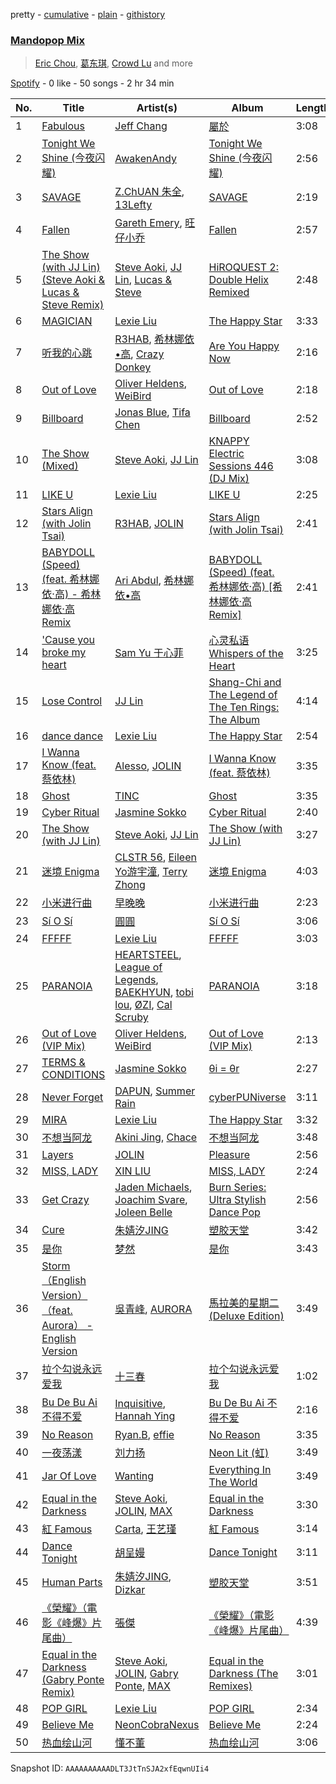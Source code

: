pretty - [cumulative](/playlists/cumulative/37i9dQZF1EQpwudUiy0F5a.md) - [plain](/playlists/plain/37i9dQZF1EQpwudUiy0F5a) - [githistory](https://github.githistory.xyz/mdn522/spotify-playlist-archive/blob/main/playlists/plain/37i9dQZF1EQpwudUiy0F5a)

### [Mandopop Mix](https://open.spotify.com/playlist/37i9dQZF1EQpwudUiy0F5a)

> <a href=spotify:playlist:37i9dQZF1EIUoyJS9WMjpv>Eric Chou</a>, <a href=spotify:playlist:37i9dQZF1EIUIXVUwNaDS2>葛东琪</a>, <a href=spotify:playlist:37i9dQZF1EIWOLdkhJBwqu>Crowd Lu</a> and more

[Spotify](https://open.spotify.com/user/spotify) - 0 like - 50 songs - 2 hr 34 min

| No. | Title | Artist(s) | Album | Length |
|---|---|---|---|---|
| 1 | [Fabulous](https://open.spotify.com/track/477YyUSSlGz8VtrEd0GXlK) | [Jeff Chang](https://open.spotify.com/artist/2dw80Uni5l7wd9zZFn7Ltu) | [屬於](https://open.spotify.com/album/7JMO4guKNK7pExuRXISAow) | 3:08 |
| 2 | [Tonight We Shine \(今夜闪耀\)](https://open.spotify.com/track/3rkjBj1lmYJgOhpYm2lMvj) | [AwakenAndy](https://open.spotify.com/artist/0L1nz8PiJhgY5q9nFrKg9w) | [Tonight We Shine \(今夜闪耀\)](https://open.spotify.com/album/7jvuuce3jG88C8LuDZUaru) | 2:56 |
| 3 | [SAVAGE](https://open.spotify.com/track/7CLzB8Royar5YO3WHAwoCr) | [Z.ChUAN 朱全](https://open.spotify.com/artist/6hAKxl7wrbfuy1DOBm71P9), [13Lefty](https://open.spotify.com/artist/3Fl3dVoRFpf5YzjKL7ISfU) | [SAVAGE](https://open.spotify.com/album/4YbkqTAwPdqQRWbQ2eqg8p) | 2:19 |
| 4 | [Fallen](https://open.spotify.com/track/6JYMmBIMF7Pj3sNWvjuTuk) | [Gareth Emery](https://open.spotify.com/artist/0hprEC0nsWuQPSHag1O2Vi), [旺仔小乔](https://open.spotify.com/artist/1ZYPhASjX3yQHWeQJWP2is) | [Fallen](https://open.spotify.com/album/6JUWvMDol3zbBnWk4aT6eL) | 2:57 |
| 5 | [The Show \(with JJ Lin\) \(Steve Aoki & Lucas & Steve Remix\)](https://open.spotify.com/track/7wrsV4SlfKW0jyYO5JAFT8) | [Steve Aoki](https://open.spotify.com/artist/77AiFEVeAVj2ORpC85QVJs), [JJ Lin](https://open.spotify.com/artist/7Dx7RhX0mFuXhCOUgB01uM), [Lucas & Steve](https://open.spotify.com/artist/5wwneIFdawNgQ7GvKK29Z3) | [HiROQUEST 2: Double Helix Remixed](https://open.spotify.com/album/73RBjRZjJms5q8X0BHnP9g) | 2:48 |
| 6 | [MAGICIAN](https://open.spotify.com/track/07tOPpbPKrEgTxc8HgHfZZ) | [Lexie Liu](https://open.spotify.com/artist/6fs2or0cKLEM2xohWq8SoX) | [The Happy Star](https://open.spotify.com/album/6TncHvvXh96HDGtWGrsNIV) | 3:33 |
| 7 | [听我的心跳](https://open.spotify.com/track/1higoZuj6xdNLnnU6SJzCQ) | [R3HAB](https://open.spotify.com/artist/6cEuCEZu7PAE9ZSzLLc2oQ), [希林娜依•高](https://open.spotify.com/artist/2BzEJybfRAL6DxCeYW2e7G), [Crazy Donkey](https://open.spotify.com/artist/4FFIm6lcL4VDCTWteKwspi) | [Are You Happy Now](https://open.spotify.com/album/0ZR388M1qoF9cY4cGHH5jy) | 2:16 |
| 8 | [Out of Love](https://open.spotify.com/track/2a7tWwfJeOmiQB0AryaKB3) | [Oliver Heldens](https://open.spotify.com/artist/5nki7yRhxgM509M5ADlN1p), [WeiBird](https://open.spotify.com/artist/7y3HnWCFEvWj4KM9GFSkiX) | [Out of Love](https://open.spotify.com/album/6iyHxcHCZ1LoNMhxz95a2s) | 2:18 |
| 9 | [Billboard](https://open.spotify.com/track/2juIjirI5mIXuActwbOTaX) | [Jonas Blue](https://open.spotify.com/artist/1HBjj22wzbscIZ9sEb5dyf), [Tifa Chen](https://open.spotify.com/artist/4wFuWGEWjHjTmZOtBp8cnW) | [Billboard](https://open.spotify.com/album/2yoJj4dEy7GPGX7F63xJWr) | 2:52 |
| 10 | [The Show \(Mixed\)](https://open.spotify.com/track/27PKLHCSh6evRj9HlRBUoJ) | [Steve Aoki](https://open.spotify.com/artist/77AiFEVeAVj2ORpC85QVJs), [JJ Lin](https://open.spotify.com/artist/7Dx7RhX0mFuXhCOUgB01uM) | [KNAPPY Electric Sessions 446 \(DJ Mix\)](https://open.spotify.com/album/6KI5BMs4QNgIfErQnZPK4F) | 3:08 |
| 11 | [LIKE U](https://open.spotify.com/track/78e6hprIgJm3rMWjOmeXbA) | [Lexie Liu](https://open.spotify.com/artist/6fs2or0cKLEM2xohWq8SoX) | [LIKE U](https://open.spotify.com/album/4BME1fpCdQrJeeKu8dD1np) | 2:25 |
| 12 | [Stars Align \(with Jolin Tsai\)](https://open.spotify.com/track/2RQYvKXf2WG4bqN6hPRNq6) | [R3HAB](https://open.spotify.com/artist/6cEuCEZu7PAE9ZSzLLc2oQ), [JOLIN](https://open.spotify.com/artist/1r9DuPTHiQ7hnRRZ99B8nL) | [Stars Align \(with Jolin Tsai\)](https://open.spotify.com/album/79hQ8RdrbrZDjceDsdTYm5) | 2:41 |
| 13 | [BABYDOLL \(Speed\) \(feat\. 希林娜依·高\) \- 希林娜依·高 Remix](https://open.spotify.com/track/2fQdKDHNWT4yNrpPhB2afL) | [Ari Abdul](https://open.spotify.com/artist/25jJ6vyXwTRa0e6XCcdR6U), [希林娜依•高](https://open.spotify.com/artist/2BzEJybfRAL6DxCeYW2e7G) | [BABYDOLL \(Speed\) \(feat\. 希林娜依·高\) \[希林娜依·高 Remix\]](https://open.spotify.com/album/5tPYfNx6JhReogIeJdhFZx) | 2:41 |
| 14 | ['Cause you broke my heart](https://open.spotify.com/track/0csoXEVkagIFI9S2RXI9Vy) | [Sam Yu 于心菲](https://open.spotify.com/artist/2DIc9epiK8UeTC9qavX4NN) | [心灵私语 Whispers of the Heart](https://open.spotify.com/album/5dPSArhI1VnnF6LzrKOTLT) | 3:25 |
| 15 | [Lose Control](https://open.spotify.com/track/1Mut1YA6ZxKZ7F6MKsMSQu) | [JJ Lin](https://open.spotify.com/artist/7Dx7RhX0mFuXhCOUgB01uM) | [Shang\-Chi and The Legend of The Ten Rings: The Album](https://open.spotify.com/album/2kAqjStKcwlDD59H0llhGC) | 4:14 |
| 16 | [dance dance](https://open.spotify.com/track/1SaUBCZJOk3XCCZd1nFOte) | [Lexie Liu](https://open.spotify.com/artist/6fs2or0cKLEM2xohWq8SoX) | [The Happy Star](https://open.spotify.com/album/6TncHvvXh96HDGtWGrsNIV) | 2:54 |
| 17 | [I Wanna Know \(feat\. 蔡依林\)](https://open.spotify.com/track/3QAn3Nq0KNttPZ9hlr3JF8) | [Alesso](https://open.spotify.com/artist/4AVFqumd2ogHFlRbKIjp1t), [JOLIN](https://open.spotify.com/artist/1r9DuPTHiQ7hnRRZ99B8nL) | [I Wanna Know \(feat\. 蔡依林\)](https://open.spotify.com/album/1Vh8fKenRN6b0FmNmDzEqJ) | 3:35 |
| 18 | [Ghost](https://open.spotify.com/track/1bJqEvck3mI86H2yB2rmLc) | [TINC](https://open.spotify.com/artist/5w7RC0V6zrcptSElVfFI9M) | [Ghost](https://open.spotify.com/album/7G5ROJMEsxaBNLeuc0UoEk) | 3:35 |
| 19 | [Cyber Ritual](https://open.spotify.com/track/0HWDVGsXnDgrZvLuMQjF8t) | [Jasmine Sokko](https://open.spotify.com/artist/3risOBDAx6GGVaCcBuhswz) | [Cyber Ritual](https://open.spotify.com/album/0kkyz2SNUP7xK0srH2Tl8S) | 2:40 |
| 20 | [The Show \(with JJ Lin\)](https://open.spotify.com/track/64j4newMAOI2vXbNnoZ00P) | [Steve Aoki](https://open.spotify.com/artist/77AiFEVeAVj2ORpC85QVJs), [JJ Lin](https://open.spotify.com/artist/7Dx7RhX0mFuXhCOUgB01uM) | [The Show \(with JJ Lin\)](https://open.spotify.com/album/2hbLpgEr43OVV7SIzzjF4O) | 3:27 |
| 21 | [迷境 Enigma](https://open.spotify.com/track/6PgkxszDw0Sic1zTK4QqGu) | [CLSTR 56](https://open.spotify.com/artist/7fAD8qbydMvv1u9O48D8FX), [Eileen Yo游宇潼](https://open.spotify.com/artist/4L2NMVuHynGLY9FXlQbogX), [Terry Zhong](https://open.spotify.com/artist/6gmZPYIcqdjmkauB2krvSg) | [迷境 Enigma](https://open.spotify.com/album/6y5lTnWTzSOpHPEch7kCm8) | 4:03 |
| 22 | [小米进行曲](https://open.spotify.com/track/7AzNUKuW7aT0uOgIwCuxYZ) | [早晚晚](https://open.spotify.com/artist/4duU858e0ulynG4rLXOJhl) | [小米进行曲](https://open.spotify.com/album/1PFcRoIr2yQ2XdjI8v4mMK) | 2:23 |
| 23 | [Sí O Sí](https://open.spotify.com/track/3DOcRmONipaOkb8yqe9xkp) | [圓圓](https://open.spotify.com/artist/3i6epnA00z30IPWd9jxiNc) | [Sí O Sí](https://open.spotify.com/album/4HMTnN5T8aZsKPHcgw7U5L) | 3:06 |
| 24 | [FFFFF](https://open.spotify.com/track/33zsWwMMcJawZoy2h40eNm) | [Lexie Liu](https://open.spotify.com/artist/6fs2or0cKLEM2xohWq8SoX) | [FFFFF](https://open.spotify.com/album/6zgwKHP92p0cYgndnsk6Jd) | 3:03 |
| 25 | [PARANOIA](https://open.spotify.com/track/29WxJqIfDRMo9isV07kbJP) | [HEARTSTEEL](https://open.spotify.com/artist/4lY2DXvRv9RPeFcUtn6PUh), [League of Legends](https://open.spotify.com/artist/47mIJdHORyRerp4os813jD), [BAEKHYUN](https://open.spotify.com/artist/4ufh0WuMZh6y4Dmdnklvdl), [tobi lou](https://open.spotify.com/artist/4T8NIfZmVY6TJFqVzN6X49), [ØZI](https://open.spotify.com/artist/7Icsejk4pdIhkq2KO5A0jD), [Cal Scruby](https://open.spotify.com/artist/2wcrc3fjebDRLVdtRUa3pu) | [PARANOIA](https://open.spotify.com/album/1RPJNNRo1WUciegpWfioAc) | 3:18 |
| 26 | [Out of Love \(VIP Mix\)](https://open.spotify.com/track/729yVYQcs6HDu3pb9BGUvU) | [Oliver Heldens](https://open.spotify.com/artist/5nki7yRhxgM509M5ADlN1p), [WeiBird](https://open.spotify.com/artist/7y3HnWCFEvWj4KM9GFSkiX) | [Out of Love \(VIP Mix\)](https://open.spotify.com/album/2H5oC5zLcjQAXXYqucHiLa) | 2:13 |
| 27 | [TERMS & CONDITIONS](https://open.spotify.com/track/3I69ylSTzkrx1vWCHQXoDo) | [Jasmine Sokko](https://open.spotify.com/artist/3risOBDAx6GGVaCcBuhswz) | [θi = θr](https://open.spotify.com/album/2kn0Bvqiq98iZlIPEw4DLE) | 2:27 |
| 28 | [Never Forget](https://open.spotify.com/track/427KLIpsBdLMTKXhePHBCI) | [DAPUN](https://open.spotify.com/artist/4YiJtgaf9mgOFAW5MJno1G), [Summer Rain](https://open.spotify.com/artist/111LhXqvJ2a9r1Nap7hIgr) | [cyberPUNiverse](https://open.spotify.com/album/0ubTbQJlgKDCFWqDLIypst) | 3:11 |
| 29 | [MIRA](https://open.spotify.com/track/5HIKZ0xjMJ6cWg9lwjHS5H) | [Lexie Liu](https://open.spotify.com/artist/6fs2or0cKLEM2xohWq8SoX) | [The Happy Star](https://open.spotify.com/album/6TncHvvXh96HDGtWGrsNIV) | 3:32 |
| 30 | [不想当阿龙](https://open.spotify.com/track/7crNJ1P09sZAp1xRBBQkzg) | [Akini Jing](https://open.spotify.com/artist/2VtVHEiaBjDGzysvaO5tDH), [Chace](https://open.spotify.com/artist/5kPhAZL6iV8iDywUmIPC3g) | [不想当阿龙](https://open.spotify.com/album/1LpJ4Z177k4dOZvfwTJLDu) | 3:48 |
| 31 | [Layers](https://open.spotify.com/track/6VdpsLxO2Vvg7uf1hIz3Cg) | [JOLIN](https://open.spotify.com/artist/1r9DuPTHiQ7hnRRZ99B8nL) | [Pleasure](https://open.spotify.com/album/0LbR39fJOYWdaJ7sHfcYtF) | 2:56 |
| 32 | [MISS, LADY](https://open.spotify.com/track/01r6Hy12MZiZYk6BdjekCM) | [XIN LIU](https://open.spotify.com/artist/3lxD7OESQHk5ESvrad8IGg) | [MISS, LADY](https://open.spotify.com/album/6zsFPMRjqBAaf4pKVTndrG) | 2:24 |
| 33 | [Get Crazy](https://open.spotify.com/track/03WSsFHRHMkUPLIfinhQ8h) | [Jaden Michaels](https://open.spotify.com/artist/4OKeMjg0BPykaJfAbr3dxs), [Joachim Svare](https://open.spotify.com/artist/6VtnSg3EHyN9oHdQcr6cl1), [Joleen Belle](https://open.spotify.com/artist/3eNku0rb4CP4FAgtKHViMV) | [Burn Series: Ultra Stylish Dance Pop](https://open.spotify.com/album/3AnUHRS91N2h8Q02aE1dH9) | 2:56 |
| 34 | [Cure](https://open.spotify.com/track/1bg2MYpTqxNBRNpMUOYD8Z) | [朱婧汐JING](https://open.spotify.com/artist/6Tr8qykZhrKAq2He2GMENH) | [塑胶天堂](https://open.spotify.com/album/0bSlwtOc7yIKKamq0gjBxu) | 3:42 |
| 35 | [是你](https://open.spotify.com/track/7gYKASXibOLyet8JTBJOO2) | [梦然](https://open.spotify.com/artist/6taSlFSqCqAEUHOliFyHt7) | [是你](https://open.spotify.com/album/0kISv4hrq3wQASGCbQIBtr) | 3:43 |
| 36 | [Storm（English Version）（feat\. Aurora） \- English Version](https://open.spotify.com/track/2ymlzGnOLM7zXiWWeaP7V4) | [吳青峰](https://open.spotify.com/artist/5a5vu4RzsAHdKN0aYyblZ8), [AURORA](https://open.spotify.com/artist/1WgXqy2Dd70QQOU7Ay074N) | [馬拉美的星期二 \(Deluxe Edition\)](https://open.spotify.com/album/2ZbPnxVenldW4xhUoO0Hdh) | 3:49 |
| 37 | [拉个勾说永远爱我](https://open.spotify.com/track/4cAtlWDTAtiXDIAMGJP2qU) | [十三春](https://open.spotify.com/artist/6l3BIcmgsjr5j41vZAyDaT) | [拉个勾说永远爱我](https://open.spotify.com/album/1PjCaJ3hFxA9wpHATUG2Iv) | 1:02 |
| 38 | [Bu De Bu Ai 不得不爱](https://open.spotify.com/track/6i9m5Y9yUfRgjVnnBooX3q) | [Inquisitive](https://open.spotify.com/artist/6K4XQXfV7Gill2ULeRu6fw), [Hannah Ying](https://open.spotify.com/artist/2M4PTTlw2U8bPrTFv0lz1V) | [Bu De Bu Ai 不得不爱](https://open.spotify.com/album/6gZuLQHyaUFprFGNCTUjvY) | 2:16 |
| 39 | [No Reason](https://open.spotify.com/track/7uwJwSKpmzZH7p7imm4f1P) | [Ryan.B](https://open.spotify.com/artist/78EWtfjj7daNa4FrTSPQsD), [effie](https://open.spotify.com/artist/3rLCUhRjMFWYTJd1C4LkG0) | [No Reason](https://open.spotify.com/album/6QklIKnD4O9qLOlK1aM8iT) | 3:35 |
| 40 | [一夜荡漾](https://open.spotify.com/track/6jWe7NXQcshTDgJWaONXQt) | [刘力扬](https://open.spotify.com/artist/4fk82bOKkmTkGvdyDinA3J) | [Neon Lit \(虹\)](https://open.spotify.com/album/4bKn5R1c0yhvmFzvT8yoZV) | 3:49 |
| 41 | [Jar Of Love](https://open.spotify.com/track/5gdvE6B5GwNSNfnlMydAdI) | [Wanting](https://open.spotify.com/artist/2OC4lXfGEKZkbmRCcf2vTq) | [Everything In The World](https://open.spotify.com/album/12NuNrn8wArINsZxqibhBr) | 3:49 |
| 42 | [Equal in the Darkness](https://open.spotify.com/track/5QQnZy5qLl2qIiu9aYp20Z) | [Steve Aoki](https://open.spotify.com/artist/77AiFEVeAVj2ORpC85QVJs), [JOLIN](https://open.spotify.com/artist/1r9DuPTHiQ7hnRRZ99B8nL), [MAX](https://open.spotify.com/artist/1bqxdqvUtPWZri43cKHac8) | [Equal in the Darkness](https://open.spotify.com/album/5tKBgRU0UldDs3CbfZQwIS) | 3:30 |
| 43 | [紅 Famous](https://open.spotify.com/track/6Aaq9r9Xvy9KsFj0uUvN49) | [Carta](https://open.spotify.com/artist/3MTk6MUbUmV5X0N04N56JF), [王艺瑾](https://open.spotify.com/artist/4blULKoGnyBpEVtbQbtyMt) | [紅 Famous](https://open.spotify.com/album/2DKG0QRgbPSVL9gSIgTGML) | 3:14 |
| 44 | [Dance Tonight](https://open.spotify.com/track/5GDoe9Hhm11QLzHVwjsi14) | [胡呈嫚](https://open.spotify.com/artist/1uBqVCCssdJOUWZhG0HYfp) | [Dance Tonight](https://open.spotify.com/album/40oAIWSgX8970fzmKZPe56) | 3:11 |
| 45 | [Human Parts](https://open.spotify.com/track/7dhbpTOxkxOpDRsCZz9cB6) | [朱婧汐JING](https://open.spotify.com/artist/6Tr8qykZhrKAq2He2GMENH), [Dizkar](https://open.spotify.com/artist/4D7p9lfzPO5MydS79xCVRx) | [塑胶天堂](https://open.spotify.com/album/00RS51zJchoKkOw0DWJqWs) | 3:51 |
| 46 | [《榮耀》（電影《峰爆》片尾曲）](https://open.spotify.com/track/1o6L3i5AjbxJjkN4pJwEYv) | [張傑](https://open.spotify.com/artist/5aMvMg9D2C9bzPrhEo9QGz) | [《榮耀》（電影《峰爆》片尾曲）](https://open.spotify.com/album/2LD297eSC2wOqcVwMPlwMQ) | 4:39 |
| 47 | [Equal in the Darkness \(Gabry Ponte Remix\)](https://open.spotify.com/track/5KBC6spOAI9TdlpFqEYRSl) | [Steve Aoki](https://open.spotify.com/artist/77AiFEVeAVj2ORpC85QVJs), [JOLIN](https://open.spotify.com/artist/1r9DuPTHiQ7hnRRZ99B8nL), [Gabry Ponte](https://open.spotify.com/artist/5ENS85nZShljwNgg4wFD7D), [MAX](https://open.spotify.com/artist/1bqxdqvUtPWZri43cKHac8) | [Equal in the Darkness \(The Remixes\)](https://open.spotify.com/album/4cf04fwTl1y61OWLWEpWmf) | 3:01 |
| 48 | [POP GIRL](https://open.spotify.com/track/1diiLBOnInnwZjMnRyKWQT) | [Lexie Liu](https://open.spotify.com/artist/6fs2or0cKLEM2xohWq8SoX) | [POP GIRL](https://open.spotify.com/album/794FeYrpWfWp4eDcWHuu5d) | 2:34 |
| 49 | [Believe Me](https://open.spotify.com/track/3nBdzggIVtY2h5ZT1Axhtu) | [NeonCobraNexus](https://open.spotify.com/artist/46ZZifECONiZkuDEycHY09) | [Believe Me](https://open.spotify.com/album/2aIopO8yk5GgDUp96sF2W4) | 2:24 |
| 50 | [热血绘山河](https://open.spotify.com/track/7ERHmMP82MNdbDkv3sfHh5) | [懂不董](https://open.spotify.com/artist/6wvnESYMfI99Q2tDTvFLNr) | [热血绘山河](https://open.spotify.com/album/0kzfifVToCwbTpu30Y0XWz) | 3:06 |

Snapshot ID: `AAAAAAAAAADLT3JtTnSJA2xfEqwnUIi4`
